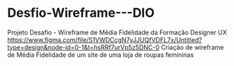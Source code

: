 # Desfio-Wireframe---DIO
Projeto Desafio - Wireframe de Média Fidelidade da Formação Designer UX
https://www.figma.com/file/S1VWDCcgN7yJJUQfVDFL7x/Untitled?type=design&node-id=0-1&t=hsRRf7urVp5z5DNC-0
Criação de wireframe de Média Fidelidade de um site de uma loja de roupas femininas 
